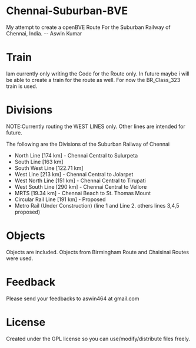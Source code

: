 Chennai-Suburban-BVE
====================

My attempt to create a openBVE Route For the Suburban Railway of Chennai, India.
		-- Aswin Kumar

Train
=====
Iam currently only writing the Code for the Route only.
In future maybe i will be able to create a train for the route as well.
For now the BR_Class_323 train is used.

Divisions
=========

NOTE:Currently routing the WEST LINES only. Other lines are intended for future.

The following are the Divisions of the Suburban Railway of Chennai

* North Line [174 km] - Chennai Central to Sulurpeta
* South Line [163 km]
* South West Line [122.71 km]
* West Line [213 km] - Chennai Central to Jolarpet
* West North Line [151 km] - Chennai Central to Tirupati
* West South Line [290 km] - Chennai Central to Vellore
* MRTS [19.34 km] - Chennai Beach to St. Thomas Mount
* Circular Rail Line [191 km] - Proposed
* Metro Rail (Under Construction) (line 1 and Line 2. others lines 3,4,5 proposed)

Objects
=======
Objects are included.
Objects from Birmingham Route and Chaisinai Routes were used.

Feedback
========
Please send your feedbacks to aswin464 at gmail.com

License
=======
Created under the GPL license so you can use/modify/distribute files freely.

